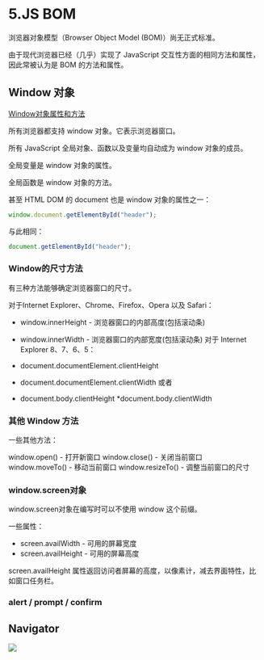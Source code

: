 # 5.JS BOM

浏览器对象模型（Browser Object Model (BOM)）尚无正式标准。

由于现代浏览器已经（几乎）实现了 JavaScript 交互性方面的相同方法和属性，因此常被认为是 BOM 的方法和属性。

## Window 对象

[Window对象属性和方法](https://www.runoob.com/jsref/obj-window.html)

所有浏览器都支持 window 对象。它表示浏览器窗口。

所有 JavaScript 全局对象、函数以及变量均自动成为 window 对象的成员。

全局变量是 window 对象的属性。

全局函数是 window 对象的方法。

甚至 HTML DOM 的 document 也是 window 对象的属性之一：
```js
window.document.getElementById("header");
```
与此相同：
```js
document.getElementById("header");
```

### Window的尺寸方法
有三种方法能够确定浏览器窗口的尺寸。

对于Internet Explorer、Chrome、Firefox、Opera 以及 Safari：

* window.innerHeight - 浏览器窗口的内部高度(包括滚动条)
* window.innerWidth - 浏览器窗口的内部宽度(包括滚动条)
对于 Internet Explorer 8、7、6、5：

* document.documentElement.clientHeight
* document.documentElement.clientWidth
或者

* document.body.clientHeight
*document.body.clientWidth

### 其他 Window 方法
一些其他方法：

window.open() - 打开新窗口
window.close() - 关闭当前窗口
window.moveTo() - 移动当前窗口
window.resizeTo() - 调整当前窗口的尺寸

### window.screen对象

window.screen对象在编写时可以不使用 window 这个前缀。

一些属性：

* screen.availWidth - 可用的屏幕宽度
* screen.availHeight - 可用的屏幕高度

screen.availHeight 属性返回访问者屏幕的高度，以像素计，减去界面特性，比如窗口任务栏。

### alert / prompt / confirm


## Navigator

![](https://gitee.com/hello_hww/img/raw/master/img1/20200808063507.png)